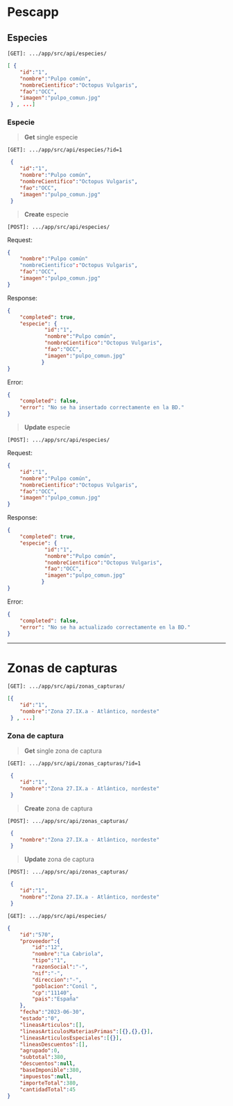 # Pescapp

## Especies

`[GET]: .../app/src/api/especies/`

```json
[ { 	
	"id":"1",
	"nombre":"Pulpo común",
	"nombreCientifico":"Octopus Vulgaris",
	"fao":"OCC",
	"imagen":"pulpo_comun.jpg" 
 } , ...]
```

### Especie

> **Get** single especie

`[GET]: .../app/src/api/especies/?id=1`

```json
 { 	
	"id":"1",
	"nombre":"Pulpo común",
	"nombreCientifico":"Octopus Vulgaris",
	"fao":"OCC",
	"imagen":"pulpo_comun.jpg" 
 } 
```

> **Create** especie

`[POST]: .../app/src/api/especies/`

Request:
```json
{ 	
	"nombre":"Pulpo común"
	"nombreCientifico":"Octopus Vulgaris",
	"fao":"OCC",
	"imagen":"pulpo_comun.jpg"
} 
```

Response:
```json
{
	"completed": true,
	"especie": { 	
			"id":"1",
			"nombre":"Pulpo común",
			"nombreCientifico":"Octopus Vulgaris",
			"fao":"OCC",
			"imagen":"pulpo_comun.jpg"
		   }
}
```

Error:
```json
{
	"completed": false,
	"error": "No se ha insertado correctamente en la BD."
}
```

> **Update** especie

`[POST]: .../app/src/api/especies/`

Request:
```json
{ 	
	"id":"1",
	"nombre":"Pulpo común",
	"nombreCientifico":"Octopus Vulgaris",
	"fao":"OCC",
	"imagen":"pulpo_comun.jpg"
} 
```

Response:
```json
{
	"completed": true,
	"especie": { 	
			"id":"1",
			"nombre":"Pulpo común",
			"nombreCientifico":"Octopus Vulgaris",
			"fao":"OCC",
			"imagen":"pulpo_comun.jpg"
		   }
}
```

Error:
```json
{
	"completed": false,
	"error": "No se ha actualizado correctamente en la BD."
}
```

------------

# Zonas de capturas

`[GET]: .../app/src/api/zonas_capturas/`

```json
[{
	"id":"1",
	"nombre":"Zona 27.IX.a - Atlántico, nordeste"
 } , ...]
```

### Zona de captura

> **Get** single zona de captura


`[GET]: .../app/src/api/zonas_capturas/?id=1`

```json
 {
	"id":"1",
	"nombre":"Zona 27.IX.a - Atlántico, nordeste"
 } 
```

>**Create** zona de captura

`[POST]: .../app/src/api/zonas_capturas/`

```json
 {
	"nombre":"Zona 27.IX.a - Atlántico, nordeste"
 } 
```

>**Update** zona de captura

`[POST]: .../app/src/api/zonas_capturas/`

```json
 {
	"id":"1",
	"nombre":"Zona 27.IX.a - Atlántico, nordeste"
 } 
```

`[GET]: .../app/src/api/especies/`

```json
{
	"id":"570",
	"proveedor":{
		"id":"12",
		"nombre":"La Cabriola",
		"tipo":"1",
		"razonSocial":"-",
		"nif":"-",
		"direccion":"-",
		"poblacion":"Conil ",
		"cp":"11140",
		"pais":"España"
	},
	"fecha":"2023-06-30",
	"estado":"0",
	"lineasArticulos":[],
	"lineasArticulosMateriasPrimas":[{},{},{}],
	"lineasArticulosEspeciales":[{}],
	"lineasDescuentos":[],
	"agrupado":0,
	"subtotal":380,
	"descuentos":null,
	"baseImponible":380,
	"impuestos":null,
	"importeTotal":380,
	"cantidadTotal":45
}
```
